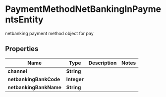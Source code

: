 

# PaymentMethodNetBankingInPaymentsEntity

netbanking payment method object for pay

## Properties

| Name | Type | Description | Notes |
|------------ | ------------- | ------------- | -------------|
|**channel** | **String** |  |  |
|**netbankingBankCode** | **Integer** |  |  |
|**netbankingBankName** | **String** |  |  |



